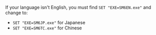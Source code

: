 If your language isn't English, you must find `SET "EXE=SM6EN.exe"` and change to:
- `SET "EXE=SM6JP.exe"` for Japanese
- `SET "EXE=SM6TC.exe"` for Chinese
